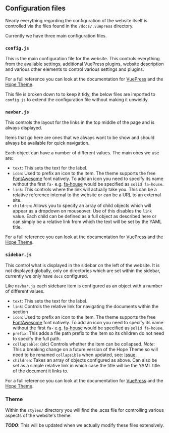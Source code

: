 ## Configuration files

Nearly everything regarding the configuration of the website itself is
controlled via the files found in the `/docs/.vuepress` directory.

Currently we have three main configuration files.

### `config.js`

This is the main configuration file for the website. This controls everything
from the available settings, additional VuePress plugins, website description
and various other elements to control various settings and plugins.

For a full reference you can look at the documentation for [VuePress](https://v2.vuepress.vuejs.org/reference/config.html)
and the [Hope Theme](https://vuepress-theme-hope.github.io/v2/config/).

This file is broken down to to keep it tidy, the below files are imported to
`config.js` to extend the configuration file without making it unwieldy.

### `navbar.js`

This controls the layout for the links in the top middle of the page and is
always displayed.

Items that go here are ones that we always want to be show and should always
be available for quick navigation.

Each object can have a number of different values. The main ones we use are:

- `text`: This sets the text for the label.
- `icon`: Used to prefix an icon to the item. The theme supports the free
  [FontAwesome](https://fontawesome.com/) font natively. To add an icon you need
  to specify its name without the first `fa-` e.g. [fa-house](https://fontawesome.com/icons/house?s=solid&f=classic)
  would be specified as `solid fa-house`.
- `link`: This controls where the link will actually take you. This can be
  a relative reference internal to the website or can be a URL to an external
  site.
- `children`: Allows you to specify an array of child objects which will appear
  as a dropdown on mouseover. Use of this disables the `link` value. Each child
  can be defined as a full object as described here or can simply be a relative
  link from which the text will be set by the YAML title.

For a full reference you can look at the documentation for [VuePress](https://v2.vuepress.vuejs.org/reference/default-theme/config.html#navbar)
and the [Hope Theme](https://vuepress-theme-hope.github.io/v2/config/theme/layout.html#navbar-config).

### `sidebar.js`

This control what is displayed in the sidebar on the left of the website. It is
not displayed globally, only on directories which are set within the sidebar,
currently we only have `docs` configured.

Like `navbar.js` each sidebare item is configured as an object with a number of
different values.

- `text`: This sets the text for the label.
- `link`: Controls the relative link for navigating the documents within the
  section
- `icon`: Used to prefix an icon to the item. The theme supports the free
  [FontAwesome](https://fontawesome.com/) font natively. To add an icon you need
  to specify its name without the first `fa-` e.g. [fa-house](https://fontawesome.com/icons/house?s=solid&f=classic)
  would be specified as `solid fa-house`.
- `prefix`: This adds a file path prefix to the item so its children do not
  need to specify the full path.
- `collapsable`: (sic) Controls whether the item can be collapsed. _Note_: This
  a breaking change on a future version of the Hope Theme so will need to be
  renamed `collapsible` when updated, see: [Issue](https://github.com/vuepress-theme-hope/vuepress-theme-hope/issues/2377).
- `children`: Takes an array of objects configured as above. Can also be set as
  a simple relative link in which case the title will be the YAML title of the
  document it links to.

For a full reference you can look at the documentation for [VuePress](https://v2.vuepress.vuejs.org/reference/default-theme/config.html#sidebar)
and the [Hope Theme](https://vuepress-theme-hope.github.io/v2/config/theme/layout.html#sidebar-config).

### Theme

Within the `styles/` directory you will find the .scss file for controlling
various aspects of the website's theme.

**_TODO_**: This will be updated when we actually modify these files extensively.
